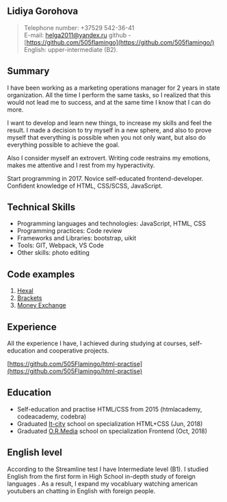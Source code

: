## Lidiya Gorohova

> Telephone number: +37529 542-36-41  
> E-mail: helga2011@yandex.ru
> github - [https://github.com/505flamingo](https://github.com/505flamingo/)
> English: upper-intermediate (B2).

## Summary

I have been working as a marketing operations manager for 2 years in state organization. All the time I perform the same tasks, so I realized that this would not lead me to success, and at the same time I know that I can do more.

I want to develop and learn new things, to increase my skills and feel the result. I made a decision to try myself in a new sphere, and also to prove myself that everything is possible when you not only want, but also do everything possible to achieve the goal.

Also I consider myself an extrovert. Writing code restrains my emotions, makes me attentive and I rest from my hyperactivity.

Start programming in 2017. Novice self-educated frontend-developer. Confident knowledge of HTML, CSS/SCSS, JavaScript.

## Technical Skills

* Programming languages and technologies: JavaScript, HTML, CSS
* Programming practices: Code review
* Frameworks and Libraries: bootstrap, uikit
* Tools: GIT, Webpack, VS Code
* Other skills: photo editing

## Сode examples

1. [Hexal](https://github.com/505Flamingo/hexal/tree/hexal) 
2. [Brackets](https://github.com/505Flamingo/brackets) 
3. [Money Exchange](https://github.com/505Flamingo/money-exchange) 

## Experience

All the experience I have, I achieved during studying at courses, self-education and cooperative projects.

[https://github.com/505Flamingo/html-practise](https://github.com/505Flamingo/html-practise)

## Education

- Self-education and practise HTML/CSS from 2015 (htmlacademy, codeacademy, codebra)
- Graduated [It-city](https://itcity.by/) school on specialization HTML+CSS (Jun, 2018)
- Graduated [O.R.Media](http://ormedia.by/#/frontEnd) school on specialization Frontend (Oct, 2018)

## English level

According to the Streamline test I have Intermediate level (B1). I studied English from the first form in High School in-depth study of foreign languages . Аs a result, I expand my vocabluary watching american youtubers an chatting in English with foreign people.

